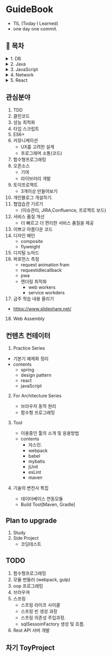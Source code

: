 # GuideBook
- TIL (Today I Learned)
- one day one commit.

## &#128204; 목차
<details>
<summary>1. DB</summary>

1.  <details>
    <summary> Oracle</summary>

    - [dataBasePlanning](./db/oracle/dataBasePlanning.md)
    - [dataIntegrity](./db/oracle/dataIntegrity.md)
    - [errorCode](./db/oracle/errorCode.md)
    - [function](./db/oracle/function.md)
    - [jdbc](./db/oracle/jdbc.md)
    - [join](./db/oracle/join.md)
    - [paginaion](./db/oracle/paginaion.md)
    - [procedure](./db/oracle/procedure.md)
    - [query_DCL](./db/oracle/query_DCL.md)
    - [query_DLL](./db/oracle/query_DLL.md)
    - [query_DML](./db/oracle/query_DML.md)
    - [query_QL](./db/oracle/query_QL.md)
    - [queryOptimizaion](./db/oracle/queryOptimizaion.md)
    - [seqence](./db/oracle/seqence.md)
    - [transaction](./db/oracle/transaction.md)
    - [trigger](./db/oracle/trigger.md)
    - [view](./db/oracle/view.md)
    </details>
2. <details>
    <summary> Mysql</summary>

    - [install](./db/mysql/install.md)
  </details>
</details>


<details>
<summary>2. Java</summary>

- [ClassPart1](./java/class_part_1.md)
- [ClassPart2](./java/class_part_2.md)
- [ClassPart3](./java/class_part_3.md)
</details>

<details>
<summary>3. JavaScript</summary>

- [Array](./javascript/array.md)
- [Json](./javascript/json.md)
- [StrictMode](./javascript/strictMode.md)
</details>

<details>
<summary>4. Network</summary>

- [HTTP](./network/http.md)
- [REST](./network/REST.md)
- [CORS](./network/CORS.md)
</details>


<details>
<summary>5. React</summary>

- [react_redux](./react/react_redux.md)
- [redux_action](./react/redux_action.md)
- [redux_thunk](./react/redux_thunk.md)
</details>



## 관심분야
1. TDD
2. 클린코드
3. 성능 최적화
4. 타입 스크립트
5. ES6+
6. 커뮤니케이션
    - UX를 고려한 설계
    - 프로그래머 소통(코드)
7. 함수형프로그래밍
8. 오픈소스
    - 기여
    - 라이브러리 개발
9. 토이프로젝트
    - 3개이상 만들어보기
10. 개인블로그 개설하기.
11. 협업습관 기르기
    - (이슈관리, JIRA,Confluence, 프로젝트 보드)
12. 서비스 품질 개선
     - 더 빠르고 더 편리한 서비스 품질을 제공
13. 이쁘고 아름다운 코드
14. 디자인 패턴
    - composite
    - flyweight
15. 디지털 노마드
16. 퍼포먼스 측정
    - request animation fram
    - requestidlecallback
    - pwa
    - 렌더링 최적화
      - web workers
      - service workders
17. 금주 학습 내용 올리기
  - https://www.slideshare.net/
18. Web Assembly



## 컨텐츠 컨테이터

1.  Practice Series
  - 기본기  예제화 정리
  - contents
    - spring
    - design pattern
    - react
    - javaScript

2. For Architecture Series
    - 브라우저 동작 원리
    - 함수형 프로그래밍 

3. Tool
    - 이용중인 툴의 소개 및 응용방법
    - contents
      - 자스민.
      - webpack
      - babel
      - mybatis
      - jUnit
      - esLint
      - maven

4. 기술의 변천사 특집
    - 데이터베이스 연동모듈
    - Build Tool[Maven, Gradle]




## Plan to upgrade 
1. Study
2. Side Project
    - 코딩테스트



## TODO
1. 함수형프로그래밍
2. 모듈 번들러 (webpack, gulp)
3. oop 프로그래밍
4. 브라우져
5. 스프링
    - 스프링 라이프 사이클
    - 스프링 빈 생성 과정
    - 스프링 의존성 주입과정.
    - sqlSessoinFactory 생성 및 흐름.
6. Rest API 서버 개발




## 차기 ToyProject

